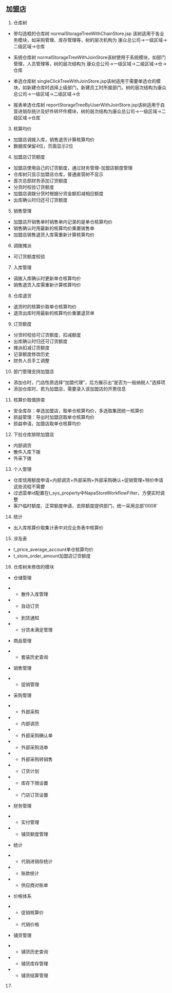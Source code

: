 ## 加盟店
1. 仓库树
- 带勾选框的仓库树
normalStorageTreeWithChainStore.jsp 该树适用于各业务模块，如采购管理、库存管理等，树的层次机构为 康众总公司->一级区域->二级区域->仓库

- 系统仓库树
normalStorageTreeWithJoinStore该树使用于系统模块，如部门管理，人员管理等，树的层次结构为 康众总公司->一级区域->二级区域->仓->仓库

- 单选仓库树
singleClickTreeWithJoinStore.jsp该树适用于需要单选仓的模块，如新建仓库时选择上级部门，新建员工时所属部门，树的层次结构为康众总公司->一级区域->二级区域->仓

- 报表单选仓库树
reportStorageTreeByUserWithJoinStore.jsp该树适用于自营进销存统计及好件转坏件模块，树的层次结构为康众总公司->一级区域->二级区域->仓库

3. 核算均价
- 加盟店调拨入库，销售退货计算核算均价
- 数据库保留4位，页面显示2位

4. 加盟店订货额度
- 加盟店使用自己的订货额度，通过财务管理-加盟店额度管理
- 仓库树只显示加盟店仓库，普通直营树不显示
- 首次总部财务添加订货额度
- 分货时校验订货额度
- 加盟店调拨分货时根据分货金额扣减相应额度
- 出库确认时归还可订货额度

5. 销售管理
- 加盟店开销售单时销售单内记录的是单仓核算均价
- 销售确认时用最新的核算均价重置销售单
- 加盟店销售退货入库需重新计算核算均价

6. 调拨摊派
- 可订货额度校验

7. 入库管理
- 调拨入库确认时更新单仓核算均价
- 销售退货入库需重新计算核算均价

8. 仓库退货
- 退货时的核算价取单仓核算均价
- 退货出库时用最新的核算均价重置退货单

9. 订货额度
- 分货时校验可订货额度，扣减额度
- 出库确认时归还可订货额度
- 摊派扣减订货额度
- 记录额度修改历史
- 财务人员手工调整

10. 部门管理支持加盟店
- 添加仓时，门店性质选择“加盟代理”，后方展示出“是否为一般纳税人”选择项
- 添加仓库时，若为加盟店，需要录入该加盟店的开票信息

11. 核算价取值排查
- 安全库存：单选加盟店，取单仓核算均价，多选取集团统一核算价
- 损益管理：导出时加盟店取单仓核算均价
- 损益申请，加盟店取单仓核算均价

12. 下拉仓库排除加盟店
- 内部调货
- 散件入库下拨
- 外采下拨

13. 个人管理 
- 仓库信用额度申请+内部调货+外部采购+外部采购确认+促销管理+特价申请  这些流程不需要
- 过滤菜单id配置在t_sys_property中NapaStoreWorkflowFilter，方便实时调整
- 客户临时额度、正常额度申请，去除额度提供部门，统一采用总部‘0008’

14. 统计
- 出入库核算价取集计表中对应业务表中核算价

15. 涉及表
- t_price_average_account单仓核算均价
- t_store_order_amount加盟店订货额度

16. 仓库树未修改的模块
- 仓储管理
- - 散件入库管理
- - 自动订货
- - 到货通知
- - 分货未满足管理

- 商品管理
- - 套装历史查询

- 销售管理
- - 促销管理

- 采购管理
- - 外部采购
- - 内部调货
- - 外部采购确认单
- - 外部采购消单
- - 外部采购转销售
- - 订货计划
- - 库存下限设置
- - 门店订货设置

- 财务管理
- - 实付管理
- - 铺货额度管理

- 统计
- - 代销进销存统计
- - 账款统计
- - 供应商对账单

- 价格体系
- - 促销核算价
- - 代销价格

- 铺货管理
- - 铺货历史查询
- - 铺货库存管理
- - 铺货结算管理

17. 
 
